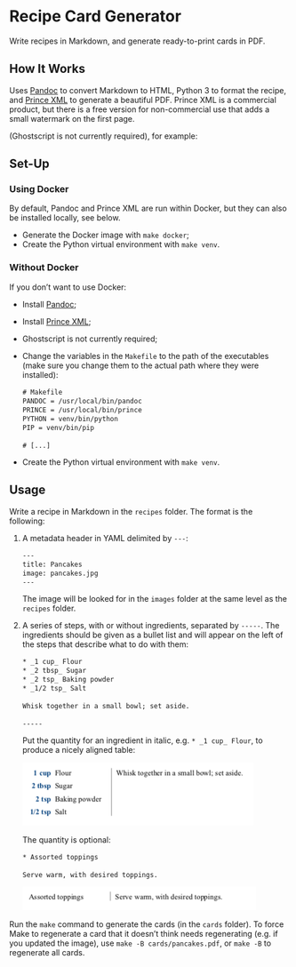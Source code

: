 # Recipe Card Generator

Write recipes in Markdown, and generate ready-to-print cards in PDF.

## How It Works

Uses [Pandoc][pandoc] to convert Markdown to HTML, Python 3 to format the recipe, and [Prince XML][prince] to generate a beautiful PDF. Prince XML is a commercial product, but there is a free version for non-commercial use that adds a small watermark on the first page.

[pandoc]: https://pandoc.org
[prince]: https://www.princexml.com

 (Ghostscript is not currently required), for example:


## Set-Up

### Using Docker

By default, Pandoc and Prince XML are run within Docker, but they can also be installed locally, see below.

* Generate the Docker image with `make docker`;
* Create the Python virtual environment with `make venv`.

### Without Docker

If you don’t want to use Docker:

* Install [Pandoc][pandoc];
* Install [Prince XML][prince];
* Ghostscript is not currently required;
* Change the variables in the `Makefile` to the path of the executables (make sure you change them to the actual path where they were installed):

    ```
    # Makefile
    PANDOC = /usr/local/bin/pandoc
    PRINCE = /usr/local/bin/prince
    PYTHON = venv/bin/python
    PIP = venv/bin/pip

    # [...]
    ```

* Create the Python virtual environment with `make venv`.

## Usage

Write a recipe in Markdown in the `recipes` folder. The format is the following:

1. A metadata header in YAML delimited by `---`:

    ```
    ---
    title: Pancakes
    image: pancakes.jpg
    ---
    ```

    The image will be looked for in the `images` folder at the same level as the `recipes` folder.

2. A series of steps, with or without ingredients, separated by `-----`. The ingredients should be given as a bullet list and will appear on the left of the steps that describe what to do with them:

    ```
    * _1 cup_ Flour
    * _2 tbsp_ Sugar
    * _2 tsp_ Baking powder
    * _1/2 tsp_ Salt

    Whisk together in a small bowl; set aside.

    -----
    ```

    Put the quantity for an ingredient in italic, e.g. `* _1 cup_ Flour`, to produce a nicely aligned table:

    ![Table of ingredients](assets/readme/quantities.png)

    The quantity is optional:

    ```
    * Assorted toppings

    Serve warm, with desired toppings.
    ```

    ![Ingredient without quantity](assets/readme/no_quantity.png)

Run the `make` command to generate the cards (in the `cards` folder). To force Make to regenerate a card that it doesn’t think needs regenerating (e.g. if you updated the image), use `make -B cards/pancakes.pdf`, or `make -B` to regenerate all cards.
